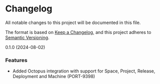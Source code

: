 # Changelog

All notable changes to this project will be documented in this file.

The format is based on [Keep a Changelog](https://keepachangelog.com/en/1.0.0/),
and this project adheres to [Semantic Versioning](https://semver.org/spec/v2.0.0.html).

<!-- towncrier release notes start -->

0.1.0 (2024-08-02)

### Features

- Added Octopus integration with support for Space, Project, Release, Deployment and Machine (PORT-9398)


